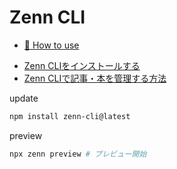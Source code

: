 # Zenn CLI

* [📘 How to use](https://zenn.dev/zenn/articles/zenn-cli-guide)

- [Zenn CLIをインストールする](https://zenn.dev/zenn/articles/install-zenn-cli)
- [Zenn CLIで記事・本を管理する方法](https://zenn.dev/zenn/articles/zenn-cli-guide)

update

```bash
npm install zenn-cli@latest
```

preview

```bash
npx zenn preview # プレビュー開始
```